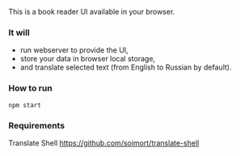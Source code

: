 This is a book reader UI available in your browser.

### It will
- run webserver to provide the UI,
- store your data in browser local storage,
- and translate selected text (from English to Russian by default).

### How to run
```
npm start
```

### Requirements
Translate Shell
https://github.com/soimort/translate-shell